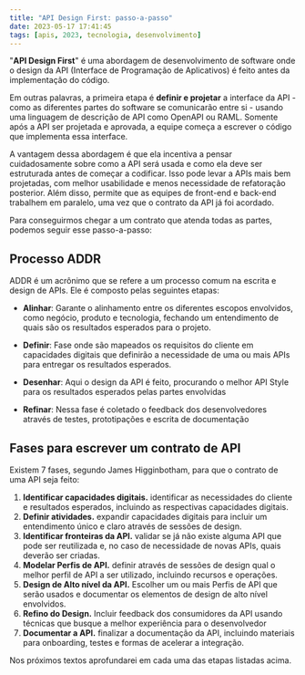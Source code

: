 ```yaml
---
title: "API Design First: passo-a-passo"
date: 2023-05-17 17:41:45
tags: [apis, 2023, tecnologia, desenvolvimento]
---
```


"**API Design First**" é uma abordagem de desenvolvimento de software onde o design da API (Interface de Programação de Aplicativos) é feito antes da implementação do código.

Em outras palavras, a primeira etapa é **definir e projetar** a interface da API - como as diferentes partes do software se comunicarão entre si - usando uma linguagem de descrição de API como OpenAPI ou RAML. Somente após a API ser projetada e aprovada, a equipe começa a escrever o código que implementa essa interface.

A vantagem dessa abordagem é que ela incentiva a pensar cuidadosamente sobre como a API será usada e como ela deve ser estruturada antes de começar a codificar. Isso pode levar a APIs mais bem projetadas, com melhor usabilidade e menos necessidade de refatoração posterior. Além disso, permite que as equipes de front-end e back-end trabalhem em paralelo, uma vez que o contrato da API já foi acordado.

Para conseguirmos chegar a um contrato que atenda todas as partes, podemos seguir esse passo-a-passo:

## Processo ADDR

ADDR é um acrônimo que se refere a um processo comum na escrita e design de APIs. Ele é composto pelas seguintes etapas:

* **Alinhar**: Garante o alinhamento entre os diferentes escopos envolvidos, como negócio, produto e tecnologia, fechando um entendimento de quais são os resultados esperados para o projeto.

* **Definir**: Fase onde são mapeados os requisitos do cliente em capacidades digitais que definirão a necessidade de uma ou mais APIs para entregar os resultados esperados.

* **Desenhar**:  Aqui o design da API é feito, procurando o melhor API Style para os resultados esperados pelas partes envolvidas

* **Refinar**: Nessa fase é coletado o feedback dos desenvolvedores através de testes, prototipações e escrita de documentação

## Fases para escrever um contrato de API

Existem 7 fases, segundo James Higginbotham, para que o contrato de uma API seja feito:

1. **Identificar capacidades digitais.** identificar as necessidades do cliente e resultados esperados, incluindo as respectivas capacidades digitais. 
2. **Definir atividades.** expandir capacidades digitais para incluir um entendimento único e claro através de sessões de design. 
3. **Identificar fronteiras da API.** validar se já não existe alguma API que pode ser reutilizada e, no caso de necessidade de novas APIs, quais deverão ser criadas.
4. **Modelar Perfis de API.** definir através de sessões de design qual o melhor perfil de API a ser utilizado, incluindo recursos e operações.
5. **Design de Alto nível da API.** Escolher um ou mais Perfis de API que serão usados e documentar os elementos de design de alto nível envolvidos.
6. **Refino do Design.** Incluir feedback dos consumidores da API usando técnicas que busque a melhor experiência para o desenvolvedor
7. **Documentar a API.** finalizar a documentação da API, incluindo materiais para onboarding, testes e formas de acelerar a integração.

Nos próximos textos aprofundarei em cada uma das etapas listadas acima.

